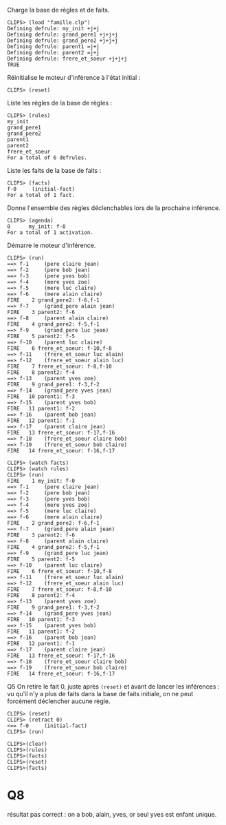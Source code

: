 
Charge la base de règles et de faits.
```
CLIPS> (load "famille.clp")
Defining defrule: my_init +j+j
Defining defrule: grand_pere1 +j+j+j
Defining defrule: grand_pere2 +j+j+j
Defining defrule: parent1 =j+j
Defining defrule: parent2 =j+j
Defining defrule: frere_et_soeur +j+j+j
TRUE
```

Réinitialise le moteur d'inférence à l'état initial :
```
CLIPS> (reset)
```

Liste les règles de la base de règles :
```
CLIPS> (rules)
my_init
grand_pere1
grand_pere2
parent1
parent2
frere_et_soeur
For a total of 6 defrules.
```

Liste les faits de la base de faits :
```
CLIPS> (facts) 
f-0     (initial-fact)
For a total of 1 fact.
```

Donne l'ensemble des règles déclenchables lors de la prochaine inférence.
```
CLIPS> (agenda)
0      my_init: f-0
For a total of 1 activation.
```

Démarre le moteur d'inférence.
```
CLIPS> (run)
==> f-1     (pere claire jean)
==> f-2     (pere bob jean)
==> f-3     (pere yves bob)
==> f-4     (mere yves zoe)
==> f-5     (mere luc claire)
==> f-6     (mere alain claire)
FIRE    2 grand_pere2: f-6,f-1
==> f-7     (grand_pere alain jean)
FIRE    3 parent2: f-6
==> f-8     (parent alain claire)
FIRE    4 grand_pere2: f-5,f-1
==> f-9     (grand_pere luc jean)
FIRE    5 parent2: f-5
==> f-10    (parent luc claire)
FIRE    6 frere_et_soeur: f-10,f-8
==> f-11    (frere_et_soeur luc alain)
==> f-12    (frere_et_soeur alain luc)
FIRE    7 frere_et_soeur: f-8,f-10
FIRE    8 parent2: f-4
==> f-13    (parent yves zoe)
FIRE    9 grand_pere1: f-3,f-2
==> f-14    (grand_pere yves jean)
FIRE   10 parent1: f-3
==> f-15    (parent yves bob)
FIRE   11 parent1: f-2
==> f-16    (parent bob jean)
FIRE   12 parent1: f-1
==> f-17    (parent claire jean)
FIRE   13 frere_et_soeur: f-17,f-16
==> f-18    (frere_et_soeur claire bob)
==> f-19    (frere_et_soeur bob claire)
FIRE   14 frere_et_soeur: f-16,f-17
``` 

```
CLIPS> (watch facts)
CLIPS> (watch rules)
CLIPS> (run)
FIRE    1 my_init: f-0
==> f-1     (pere claire jean)
==> f-2     (pere bob jean)
==> f-3     (pere yves bob)
==> f-4     (mere yves zoe)
==> f-5     (mere luc claire)
==> f-6     (mere alain claire)
FIRE    2 grand_pere2: f-6,f-1
==> f-7     (grand_pere alain jean)
FIRE    3 parent2: f-6
==> f-8     (parent alain claire)
FIRE    4 grand_pere2: f-5,f-1
==> f-9     (grand_pere luc jean)
FIRE    5 parent2: f-5
==> f-10    (parent luc claire)
FIRE    6 frere_et_soeur: f-10,f-8
==> f-11    (frere_et_soeur luc alain)
==> f-12    (frere_et_soeur alain luc)
FIRE    7 frere_et_soeur: f-8,f-10
FIRE    8 parent2: f-4
==> f-13    (parent yves zoe)
FIRE    9 grand_pere1: f-3,f-2
==> f-14    (grand_pere yves jean)
FIRE   10 parent1: f-3
==> f-15    (parent yves bob)
FIRE   11 parent1: f-2
==> f-16    (parent bob jean)
FIRE   12 parent1: f-1
==> f-17    (parent claire jean)
FIRE   13 frere_et_soeur: f-17,f-16
==> f-18    (frere_et_soeur claire bob)
==> f-19    (frere_et_soeur bob claire)
FIRE   14 frere_et_soeur: f-16,f-17
```


Q5
On retire le fait 0, juste après `(reset)` et avant de lancer les inférences : vu qu'il n'y a plus de faits dans la base de faits initiale, on ne peut forcément déclencher aucune règle.
```
CLIPS> (reset)
CLIPS> (retract 0)
<== f-0     (initial-fact)
CLIPS> (run)
```

```
CLIPS>(clear)
CLIPS>(rules)
CLIPS>(facts)
CLIPS>(reset)
CLIPS>(facts)
``` 

# Q8
résultat pas correct :
on a bob, alain, yves, or seul yves est enfant unique.